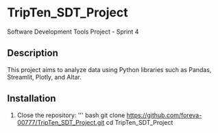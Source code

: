 # TripTen_SDT_Project
Software Development Tools Project - Sprint 4
## Description
This project aims to analyze <type of project> data using Python libraries such as Pandas, Streamlit, Plotly, and Altar. 
## Installation
1. Close the repository:
   ''' bash
   git clone https://github.com/foreva-00777/TripTen_SDT_Project.git
   cd TripTen_SDT_Project
